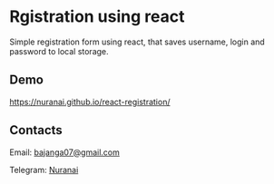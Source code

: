 # Rgistration using react

Simple registration form using react, that saves username, login and password to local storage.

## Demo
https://nuranai.github.io/react-registration/

## Contacts

Email: <bajanga07@gmail.com>

Telegram: [Nuranai](https://t.me/Bajanga)
